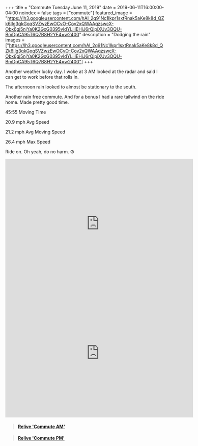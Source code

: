 +++
title =  "Commute Tuesday June 11, 2019"
date = 2019-06-11T16:00:00-04:00
noindex = false
tags = ["commute"]
featured_image = "https://lh3.googleusercontent.com/hAl_2q91Nc1Ikpr1sxtRnak5aKe8k8d_QZk6Ilg3qkGoqSVZwzEwOCvO-Cov2xQWAAqzswcX-Obx6gj5njYa0K2GxG0395vIdYLiiIEHiJ6rQlpiXUv3QQU-BmDpCA95T6Q7B8H2YE4=w2400"
description = "Dodging the rain"
images = ["https://lh3.googleusercontent.com/hAl_2q91Nc1Ikpr1sxtRnak5aKe8k8d_QZk6Ilg3qkGoqSVZwzEwOCvO-Cov2xQWAAqzswcX-Obx6gj5njYa0K2GxG0395vIdYLiiIEHiJ6rQlpiXUv3QQU-BmDpCA95T6Q7B8H2YE4=w2400"]
+++

Another weather lucky day. I woke at 3 AM looked at the radar and said I can get to work before that rolls in.

The afternoon rain looked to almost be stationary to the south.

Another rain free commute. And for a bonus I had a rare tailwind on the ride home. Made pretty good time.

45:55
Moving Time

20.9 mph
Avg Speed

21.2 mph
Avg Moving Speed

26.4 mph
Max Speed


Ride on. Oh yeah, do no harm. ☮

<iframe height='405' width='590' frameborder='0' allowtransparency='true' scrolling='no' src='https://www.strava.com/activities/2441009711/embed/2686522fa761d9dda4e6ede650b30fdf71cb19b0'></iframe>

<iframe height='405' width='590' frameborder='0' allowtransparency='true' scrolling='no' src='https://www.strava.com/activities/2442662640/embed/be17d847b62ce380bf219640af90a5ccccb65bb1'></iframe>


<blockquote class="embedly-card" data-card-controls="0" data-card-key="f1631a41cb254ca5b035dc5747a5bd75"><h4><a href="https://www.relive.cc/view/2441009711?r=embed-site">Relive 'Commute AM'</a></h4></blockquote>
        <script async src="https://cdn.embedly.com/widgets/platform.js" charset="UTF-8"></script>

<blockquote class="embedly-card" data-card-controls="0" data-card-key="f1631a41cb254ca5b035dc5747a5bd75"><h4><a href="https://www.relive.cc/view/2442662640?r=embed-site">Relive 'Commute PM'</a></h4></blockquote>
        <script async src="https://cdn.embedly.com/widgets/platform.js" charset="UTF-8"></script>
